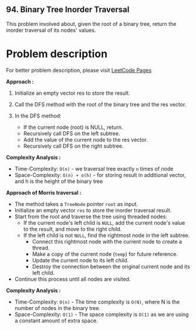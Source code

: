 ## 94. Binary Tree Inorder Traversal

This problem involved about, given the root of a binary tree, return the inorder traversal of its nodes' values.

# Problem description

For better problem description, please visit [LeetCode Pages](https://leetcode.com/problems/binary-tree-inorder-traversal/description/)

**Approach :**<br/>

1. Initialize an empty vector res to store the result.
2. Call the DFS method with the root of the binary tree and the res vector.
3. In the DFS method:

    - If the current node (root) is NULL, return.
    - Recursively call DFS on the left subtree.
    - Add the value of the current node to the res vector.
    - Recursively call DFS on the right subtree.

**Complexity Analysis :**<br/>

-   Time-Complexity: `O(n)` - we traversal tree exactly `n` times of node
-   Space-Complexity: `O(n) + o(h)` - for storing result in additional vector, and h is the height of the binary tree

**Approach of Morris traversal :**<br/>

-   The method takes a `TreeNode` pointer `root` as input.
-   Initialize an empty vector `res` to store the inorder traversal result.
-   Start from the root and traverse the tree using threaded nodes:
    -   If the current node's left child is `NULL`, add the current node's value to the result, and move to the right child.
    -   If the left child is not `NULL`, find the rightmost node in the left subtree.
        -   Connect this rightmost node with the current node to create a thread.
        -   Make a copy of the current node (`temp`) for future reference.
        -   Update the current node to its left child.
        -   Destroy the connection between the original current node and its left child.
-   Continue this process until all nodes are visited.

**Complexity Analysis :**<br/>

-   Time-Complexity: `O(n)` - The time complexity is `O(N)`, where N is the number of nodes in the binary tree.
-   Space-Complexity: `O(1)` - The space complexity is `O(1)` as we are using a constant amount of extra space.
